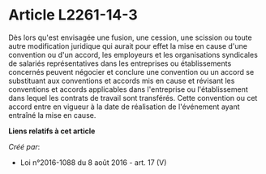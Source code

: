 # Article L2261-14-3

Dès lors qu'est envisagée une fusion, une cession, une scission ou toute autre modification juridique qui aurait pour effet
la mise en cause d'une convention ou d'un accord, les employeurs et les organisations syndicales de salariés représentatives
dans les entreprises ou établissements concernés peuvent négocier et conclure une convention ou un accord se substituant aux
conventions et accords mis en cause et révisant les conventions et accords applicables dans l'entreprise ou l'établissement
dans lequel les contrats de travail sont transférés. Cette convention ou cet accord entre en vigueur à la date de réalisation
de l'événement ayant entraîné la mise en cause.

**Liens relatifs à cet article**

_Créé par_:

  - Loi n°2016-1088 du 8 août 2016 - art. 17 (V)
